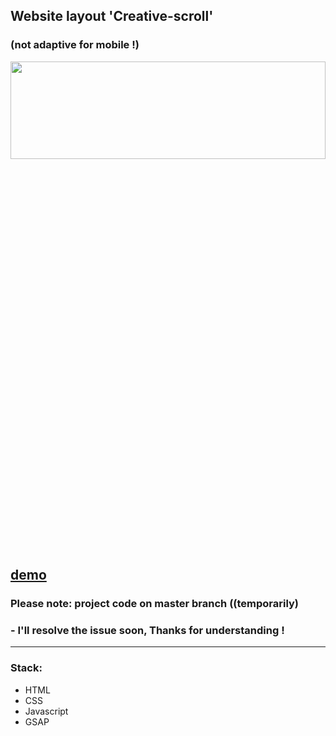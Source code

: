 
## Website layout 'Creative-scroll' 
### (not adaptive for mobile !)

 <div align="center"><img src="https://github.com/juliaDooby/Creative-scroll/blob/master/parallaxScrollShot.JPG" width="100%" height="20%"></img></div>
 
[demo](https://juliadooby.github.io/Creative-scroll/)   
---

 ### Please note: project code on master branch ((temporarily) 
### - I'll resolve the issue soon, Thanks for understanding !
---

### Stack: 

* HTML
* CSS
* Javascript 
* GSAP
